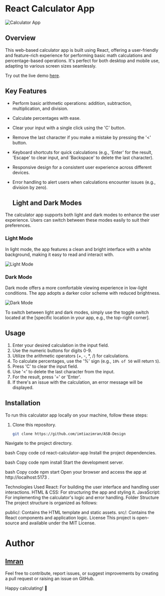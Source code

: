 # React Calculator App

![Calculator App](https://i.ibb.co/x7CNtxh/Light-Mood-Calculator.png)

## Overview

This web-based calculator app is built using React, offering a user-friendly and feature-rich experience for performing basic math calculations and percentage-based operations. It's perfect for both desktop and mobile use, adapting to various screen sizes seamlessly.

Try out the live demo [here](https://calculator-asb-design.vercel.app).

## Key Features

- Perform basic arithmetic operations: addition, subtraction, multiplication, and division.
- Calculate percentages with ease.
- Clear your input with a single click using the 'C' button.
- Remove the last character if you make a mistake by pressing the '<' button.
- Keyboard shortcuts for quick calculations (e.g., 'Enter' for the result, 'Escape' to clear input, and 'Backspace' to delete the last character).
- Responsive design for a consistent user experience across different devices.
- Error handling to alert users when calculations encounter issues (e.g., division by zero).

  ## Light and Dark Modes

The calculator app supports both light and dark modes to enhance the user experience. Users can switch between these modes easily to suit their preferences.

### Light Mode

In light mode, the app features a clean and bright interface with a white background, making it easy to read and interact with.

![Light Mode](https://i.ibb.co/x7CNtxh/Light-Mood-Calculator.png)

### Dark Mode

Dark mode offers a more comfortable viewing experience in low-light conditions. The app adopts a darker color scheme with reduced brightness.

![Dark Mode](https://i.ibb.co/5x7tBdb/Dark-Mood-Calculator.png)

To switch between light and dark modes, simply use the toggle switch located at the [specific location in your app, e.g., the top-right corner].


## Usage

1. Enter your desired calculation in the input field.
2. Use the numeric buttons for digits 0-9.
3. Utilize the arithmetic operators (+, -, *, /) for calculations.
4. To calculate percentages, use the '%' sign (e.g., `10% of 50` will return `5`).
5. Press 'C' to clear the input field.
6. Use '<' to delete the last character from the input.
7. For the result, press '=' or 'Enter'.
8. If there's an issue with the calculation, an error message will be displayed.

## Installation

To run this calculator app locally on your machine, follow these steps:

1. Clone this repository.
   ```bash
   git clone https://github.com/imtiazimran/ASB-Design
Navigate to the project directory.

bash
Copy code
cd react-calculator-app
Install the project dependencies.

bash
Copy code
npm install
Start the development server.

bash
Copy code
npm start
Open your browser and access the app at http://localhost:5173 .

Technologies Used
React: For building the user interface and handling user interactions.
HTML & CSS: For structuring the app and styling it.
JavaScript: For implementing the calculator's logic and error handling.
Folder Structure
The project structure is organized as follows:

public/: Contains the HTML template and static assets.
src/: Contains the React components and application logic.
License
This project is open-source and available under the MIT License.

# Author
## [Imran](https://portfolio-dcc5c.web.app)
Feel free to contribute, report issues, or suggest improvements by creating a pull request or raising an issue on GitHub.

Happy calculating! 🧮
